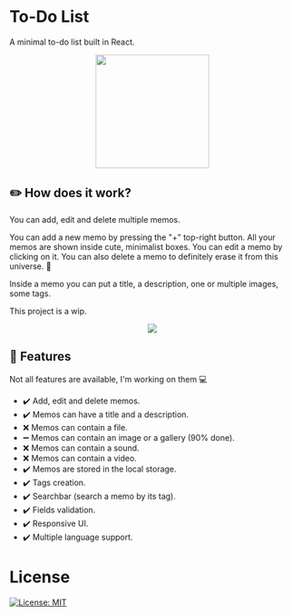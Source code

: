 
# To-Do List

A minimal to-do list built in React.

<p align="center">
  <img src="https://www.svgrepo.com/show/191348/tasks-list.svg" width="200px">
</p>

## ✏️ How does it work?

You can add, edit and delete multiple memos.

You can add a new memo by pressing the "+" top-right button. All your memos are shown inside cute, minimalist boxes. You can edit a memo by clicking on it. You can also delete a memo to definitely erase it from this universe. 🌌  

Inside a memo you can put a title, a description, one or multiple images, some tags. 

This project is a wip.

<p align="center"><a href="https://drenskywalker.github.io/todo-list/"><img src="https://img.shields.io/badge/click here to try it out-324A5E?style=flat"></a></p>

## 🔎 Features

Not all features are available, I'm working on them 💻

* ✔️ Add, edit and delete memos.
* ✔️ Memos can have a title and a description.
* ❌ Memos can contain a file.
* ➖ Memos can contain an image or a gallery (90% done).
* ❌ Memos can contain a sound.
* ❌ Memos can contain a video.
* ✔️ Memos are stored in the local storage.
* ✔️ Tags creation.
* ✔️ Searchbar (search a memo by its tag).
* ✔️ Fields validation.
* ✔️ Responsive UI.
* ✔️ Multiple language support.

# License
[![License: MIT](https://img.shields.io/badge/License-MIT-yellow.svg)](https://opensource.org/licenses/MIT)
